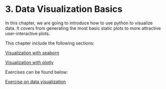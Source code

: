 # 3. Data Visualization Basics

In this chapter, we are going to introduce how to use python to visualize data. It covers from generating the most basic static plots to more attractive user-interactive plots.

This chapter include the following sections:

[Visualization with seaborn](seaborn.ipynb)

[Visualization with plotly](plotly.ipynb)



Exercises can be found below:

[Exercise on data visualization](exercise_visual.ipynb)

